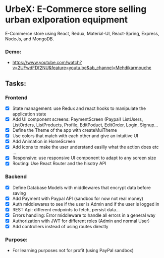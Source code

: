# UrbeX: E-Commerce store selling urban exlporation equipment
E-Commerce store using React, Redux, Material-UI, React-Spring, Express, NodeJs, and MongoDB.
 ### Demo:
 - https://www.youtube.com/watch?v=2UFwdFDf2NU&feature=youtu.be&ab_channel=Mehdikarmouche
## Tasks:
 ### Frontend
  - [x] State management: use Redux and react hooks to manipulate the application state
  - [x] Add UI component screens: PaymentScreen (Paypal) ListUsers, ListOrders, ListProducts, Profile, EditPoduct, EditOrder, Login, Signup...
  - [x] Define the Theme of the app with createMuiTheme
  - [x] Use colors that match with each other and give an intuitive UI
  - [x] Add Animation in HomeScreen
  - [x] Add icons to make the user understand easiliy what the action does etc ...
  - [x] Responsive: use responsive UI component to adapt to any screen size
  - [x] Routing: Use React Router and the hisotry API
 ### Backend
  - [x] Define Database Models with middlewares that encrypt data before saving
  - [x] Add Payment with Paypal API (sandbox for now not real money)
  - [x] Auth middlewares to see if the user is Admin and if the user is logged in
  - [x] REST Api: different endpoints to fetch, persist data...
  - [x] Errors handling: Error middleware to handle all errors in a general way 
  - [x] Authorization with JWT for different roles (Admin and normal User)
  - [x] Add controllers instead of using routes directly
 ### Purpose:
  - For learning purposes not for profit (using PayPal sandbox)

